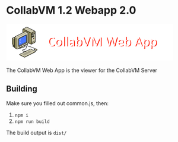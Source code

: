 # CollabVM 1.2 Webapp 2.0

![CollabVM Web App](/webapp.png)

The CollabVM Web App is the viewer for the CollabVM Server

## Building
Make sure you filled out common.js, then:
1. `npm i`
2. `npm run build`

The build output is `dist/`
